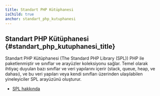 ```yaml
---
title: Standart PHP Kütüphanesi
isChild: true
anchor: standart_php_kutuphanesi
---
```


## Standart PHP Kütüphanesi {#standart_php_kutuphanesi_title}

Standart PHP Kütüphanesi (The Standard PHP Library (SPL)) PHP ile paketlenmiştir
ve sınıflar ve arayüzler koleksiyonu sağlar. Temel olarak ihtiyaç duyulan bazı
sınıflar ve veri yapılarını içerir (stack, queue, heap, ve dahası), ve bu veri
yapıları veya kendi sınıfları üzerinden ulaşılabilen yineleyiciler SPL arayüzünü
oluşturur.

* [SPL hakkında][spl]

[spl]: http://php.net/manual/tr/book.spl.php
